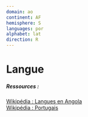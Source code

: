 ```yaml
---
domain: ao
continent: AF
hemisphere: S
languages: por
alphabet: lat
direction: R
---
```


# Langue

##### Ressources :

[Wikipédia : Langues en Angola](https://fr.wikipedia.org/wiki/Langues_en_Angola)  
[Wikipédia : Portugais](https://fr.wikipedia.org/wiki/Portugais)
